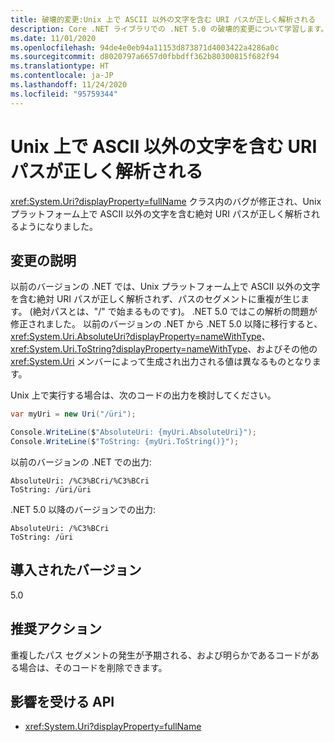 ```yaml
---
title: 破壊的変更:Unix 上で ASCII 以外の文字を含む URI パスが正しく解析される
description: Core .NET ライブラリでの .NET 5.0 の破壊的変更について学習します。この変更後、Unix プラットフォームで非 ASCII 文字を含む絶対 URI パスによって正しく解析が行われるようになりました。
ms.date: 11/01/2020
ms.openlocfilehash: 94de4e0eb94a11153d873871d4003422a4286a0c
ms.sourcegitcommit: d8020797a6657d0fbbdff362b80300815f682f94
ms.translationtype: HT
ms.contentlocale: ja-JP
ms.lasthandoff: 11/24/2020
ms.locfileid: "95759344"
---
```

# <a name="uri-paths-with-non-ascii-characters-parse-correctly-on-unix"></a>Unix 上で ASCII 以外の文字を含む URI パスが正しく解析される

<xref:System.Uri?displayProperty=fullName> クラス内のバグが修正され、Unix プラットフォーム上で ASCII 以外の文字を含む絶対 URI パスが正しく解析されるようになりました。

## <a name="change-description"></a>変更の説明

以前のバージョンの .NET では、Unix プラットフォーム上で ASCII 以外の文字を含む絶対 URI パスが正しく解析されず、パスのセグメントに重複が生じます。 (絶対パスとは、"/" で始まるものです)。 .NET 5.0 ではこの解析の問題が修正されました。 以前のバージョンの .NET から .NET 5.0 以降に移行すると、<xref:System.Uri.AbsoluteUri?displayProperty=nameWithType>、<xref:System.Uri.ToString?displayProperty=nameWithType>、およびその他の <xref:System.Uri> メンバーによって生成され出力される値は異なるものとなります。

Unix 上で実行する場合は、次のコードの出力を検討してください。

```csharp
var myUri = new Uri("/üri");

Console.WriteLine($"AbsoluteUri: {myUri.AbsoluteUri}");
Console.WriteLine($"ToString: {myUri.ToString()}");
```

以前のバージョンの .NET での出力:

```text
AbsoluteUri: /%C3%BCri/%C3%BCri
ToString: /üri/üri
```

.NET 5.0 以降のバージョンでの出力:

```text
AbsoluteUri: /%C3%BCri
ToString: /üri
```

## <a name="version-introduced"></a>導入されたバージョン

5.0

## <a name="recommended-action"></a>推奨アクション

重複したパス セグメントの発生が予期される、および明らかであるコードがある場合は、そのコードを削除できます。

## <a name="affected-apis"></a>影響を受ける API

- <xref:System.Uri?displayProperty=fullName>

<!--

### Category

Core .NET libraries

### Affected APIs

- `T:System.Uri`

-->
